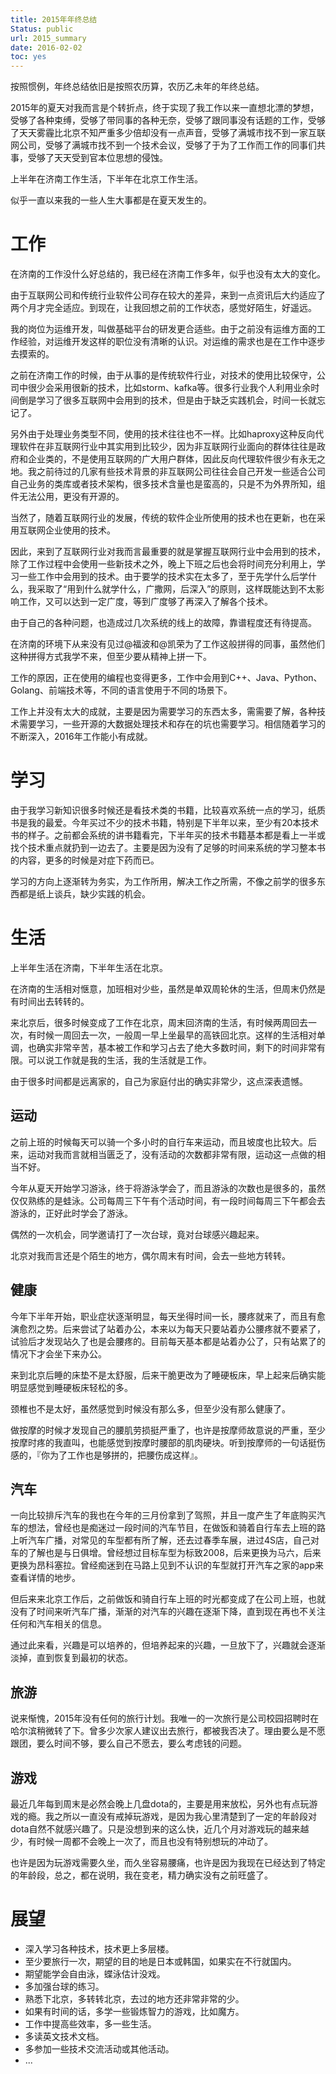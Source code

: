 ```yaml
---
title: 2015年年终总结
Status: public
url: 2015_summary
date: 2016-02-02
toc: yes
---
```


按照惯例，年终总结依旧是按照农历算，农历乙未年的年终总结。

2015年的夏天对我而言是个转折点，终于实现了我工作以来一直想北漂的梦想，受够了各种束缚，受够了带同事的各种无奈，受够了跟同事没有话题的工作，受够了天天雾霾比北京不知严重多少倍却没有一点声音，受够了满城市找不到一家互联网公司，受够了满城市找不到一个技术会议，受够了于为了工作而工作的同事们共事，受够了天天受到官本位思想的侵蚀。

上半年在济南工作生活，下半年在北京工作生活。

似乎一直以来我的一些人生大事都是在夏天发生的。

# 工作

在济南的工作没什么好总结的，我已经在济南工作多年，似乎也没有太大的变化。

由于互联网公司和传统行业软件公司存在较大的差异，来到一点资讯后大约适应了两个月才完全适应。到现在，让我回想之前的工作状态，感觉好陌生，好遥远。

我的岗位为运维开发，叫做基础平台的研发更合适些。由于之前没有运维方面的工作经验，对运维开发这样的职位没有清晰的认识。对运维的需求也是在工作中逐步去摸索的。

之前在济南工作的时候，由于从事的是传统软件行业，对技术的使用比较保守，公司中很少会采用很新的技术，比如storm、kafka等。很多行业我个人利用业余时间倒是学习了很多互联网中会用到的技术，但是由于缺乏实践机会，时间一长就忘记了。

另外由于处理业务类型不同，使用的技术往往也不一样。比如haproxy这种反向代理软件在非互联网行业中其实用到比较少，因为非互联网行业面向的群体往往是政府和企业类的，不是使用互联网的广大用户群体，因此反向代理软件很少有永无之地。我之前待过的几家有些技术背景的非互联网公司往往会自己开发一些适合公司自己业务的类库或者技术架构，很多技术含量也是蛮高的，只是不为外界所知，组件无法公用，更没有开源的。

当然了，随着互联网行业的发展，传统的软件企业所使用的技术也在更新，也在采用互联网企业使用的技术。

因此，来到了互联网行业对我而言最重要的就是掌握互联网行业中会用到的技术，除了工作过程中会使用一些新技术之外，晚上下班之后也会将时间充分利用上，学习一些工作中会用到的技术。由于要学的技术实在太多了，至于先学什么后学什么，我采取了“用到什么就学什么，广撒网，后深入”的原则，这样既能达到不太影响工作，又可以达到一定广度，等到广度够了再深入了解各个技术。

由于自己的各种问题，也造成过几次系统的线上的故障，靠谱程度还有待提高。

在济南的环境下从来没有见过@福波和@凯荣为了工作这般拼得的同事，虽然他们这种拼得方式我学不来，但至少要从精神上拼一下。

工作的原因，正在使用的编程也变得更多，工作中会用到C++、Java、Python、Golang、前端技术等，不同的语言使用于不同的场景下。

工作上并没有太大的成就，主要是因为需要学习的东西太多，需需要了解，各种技术需要学习，一些开源的大数据处理技术和存在的坑也需要学习。相信随着学习的不断深入，2016年工作能小有成就。


# 学习

由于我学习新知识很多时候还是看技术类的书籍，比较喜欢系统一点的学习，纸质书是我的最爱。今年买过不少的技术书籍，特别是下半年以来，至少有20本技术书的样子。之前都会系统的讲书籍看完，下半年买的技术书籍基本都是看上一半或找个技术重点就扔到一边去了。主要是因为没有了足够的时间来系统的学习整本书的内容，更多的时候是对症下药而已。

学习的方向上逐渐转为务实，为工作所用，解决工作之所需，不像之前学的很多东西都是纸上谈兵，缺少实践的机会。

# 生活

上半年生活在济南，下半年生活在北京。

在济南的生活相对惬意，加班相对少些，虽然是单双周轮休的生活，但周末仍然是有时间出去转转的。

来北京后，很多时候变成了工作在北京，周末回济南的生活，有时候两周回去一次，有时候一周回去一次，一般周一早上坐最早的高铁回北京。这样的生活相对单调，也确实非常辛苦，基本被工作和学习占去了绝大多数时间，剩下的时间非常有限。可以说工作就是我的生活，我的生活就是工作。

由于很多时间都是远离家的，自己为家庭付出的确实非常少，这点深表遗憾。

## 运动

之前上班的时候每天可以骑一个多小时的自行车来运动，而且坡度也比较大。后来，运动对我而言就相当匮乏了，没有活动的次数都非常有限，运动这一点做的相当不好。

今年从夏天开始学习游泳，终于将游泳学会了，而且游泳的次数也是很多的，虽然仅仅熟练的是蛙泳。公司每周三下午有个活动时间，有一段时间每周三下午都会去游泳的，正好此时学会了游泳。

偶然的一次机会，同学邀请打了一次台球，竟对台球感兴趣起来。

北京对我而言还是个陌生的地方，偶尔周末有时间，会去一些地方转转。

## 健康

今年下半年开始，职业症状逐渐明显，每天坐得时间一长，腰疼就来了，而且有愈演愈烈之势。后来尝试了站着办公，本来以为每天只要站着办公腰疼就不要紧了，试验后才发现站久了也是会腰疼的。目前每天基本都是站着办公了，只有站累了的情况下才会坐下来办公。

来到北京后睡的床垫不是太舒服，后来干脆更改为了睡硬板床，早上起来后确实能明显感觉到睡硬板床轻松的多。

颈椎也不是太好，虽然感觉到时候没有那么多，但至少没有那么健康了。

做按摩的时候才发现自己的腰肌劳损挺严重了，也许是按摩师故意说的严重，至少按摩时疼的我直叫，也能感觉到按摩时腰部的肌肉硬块。听到按摩师的一句话挺伤感的，『你为了工作也是够拼的，把腰伤成这样』。

## 汽车

一向比较排斥汽车的我也在今年的三月份拿到了驾照，并且一度产生了年底购买汽车的想法，曾经也是痴迷过一段时间的汽车节目，在做饭和骑着自行车去上班的路上听汽车广播，对常见的车型都有所了解，还去过春季车展，进过4S店，自己对车的了解也是与日俱增。曾经想过目标车型为标致2008，后来更换为马六，后来更换为昂科塞拉。曾经痴迷到在马路上见到不认识的车型就打开汽车之家的app来查看详情的地步。

但后来来北京工作后，之前做饭和骑自行车上班的时光都变成了在公司上班，也就没有了时间来听汽车广播，渐渐的对汽车的兴趣在逐渐下降，直到现在再也不关注任何和汽车相关的信息。

通过此来看，兴趣是可以培养的，但培养起来的兴趣，一旦放下了，兴趣就会逐渐淡掉，直到恢复到最初的状态。

## 旅游

说来惭愧，2015年没有任何的旅行计划。我唯一的一次旅行是公司校园招聘时在哈尔滨稍微转了下。曾多少次家人建议出去旅行，都被我否决了。理由要么是不愿跟团，要么时间不够，要么自己不愿去，要么考虑钱的问题。

## 游戏

最近几年每到周末是必然会晚上几盘dota的，主要是用来放松，另外也有点玩游戏的瘾。我之所以一直没有戒掉玩游戏，是因为我心里清楚到了一定的年龄段对dota自然不就感兴趣了。只是没想到来的这么快，近几个月对游戏玩的越来越少，有时候一周都不会晚上一次了，而且也没有特别想玩的冲动了。

也许是因为玩游戏需要久坐，而久坐容易腰痛，也许是因为我现在已经达到了特定的年龄段，总之，都在说明，我在变老，精力确实没有之前旺盛了。

# 展望

* 深入学习各种技术，技术更上多层楼。
* 至少要旅行一次，期望的目的地是日本或韩国，如果实在不行就国内。
* 期望能学会自由泳，蝶泳估计没戏。
* 多加强台球的练习。
* 熟悉下北京，多转转北京，去过的地方还非常非常的少。
* 如果有时间的话，多学一些锻炼智力的游戏，比如魔方。
* 工作中提高些效率，多一些生活。
* 多读英文技术文档。
* 多参加一些技术交流活动或其他活动。
* ...



